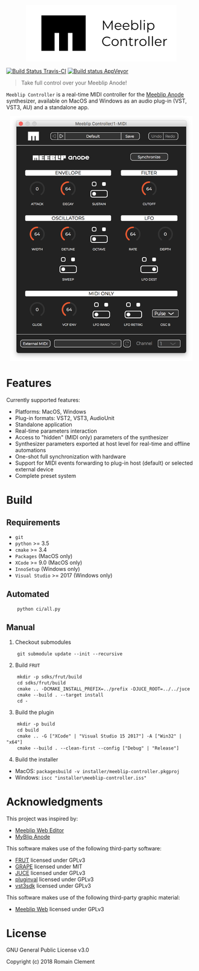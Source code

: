 <p align="center">
  <img src="ext/meeblip-controller-banner.png" height="150" title="Meeblip Controller Banner">
</p>

[![Build Status Travis-CI](https://travis-ci.org/rclement/meeblip-controller.svg)](https://travis-ci.org/rclement/meeblip-controller)
[![Build status AppVeyor](https://ci.appveyor.com/api/projects/status/ub29w4jlrih593ox?svg=true)](https://ci.appveyor.com/project/rclement/meeblip-controller)

> Take full control over your Meeblip Anode!

`Meeblip Controller` is a real-time MIDI controller for the [Meeblip Anode](https://meeblip.com/products/meeblip-anode-synth) synthesizer,
available on MacOS and Windows as an audio plug-in (VST, VST3, AU) and a standalone app.

<p align="center">
  <img src="ext/meeblip-controller-screenshot.png" height="650" title="Meeblip Controller Screenshot">
</p>


# Features

Currently supported features:

- Platforms: MacOS, Windows
- Plug-in formats: VST2, VST3, AudioUnit
- Standalone application
- Real-time parameters interaction
- Access to "hidden" (MIDI only) parameters of the synthesizer
- Synthesizer parameters exported at host level for real-time and offline automations
- One-shot full synchronization with hardware
- Support for MIDI events forwarding to plug-in host (default) or selected external device
- Complete preset system


# Build

## Requirements

- `git`
- `python` >= 3.5
- `cmake` >= 3.4
- `Packages` (MacOS only)
- `XCode` >= 9.0 (MacOS only)
- `InnoSetup` (Windows only)
- `Visual Studio` >= 2017 (Windows only)

## Automated

```
    python ci/all.py
```

## Manual

1. Checkout submodules

```
    git submodule update --init --recursive
```

2. Build `FRUT`

```
    mkdir -p sdks/frut/build
    cd sdks/frut/build
    cmake .. -DCMAKE_INSTALL_PREFIX=../prefix -DJUCE_ROOT=../../juce
    cmake --build . --target install
    cd -
```

3. Build the plugin

```
    mkdir -p build
    cd build
    cmake .. -G ["XCode" | "Visual Studio 15 2017"] -A ["Win32" | "x64"]
    cmake --build . --clean-first --config ["Debug" | "Release"]
```

4. Build the installer

- MacOS: `packagesbuild -v installer/meeblip-controller.pkgproj`
- Windows: `iscc "installer\meeblip-controller.iss"`


# Acknowledgments

This project was inspired by:

- [Meeblip Web Editor](https://editor.meeblip.com)
- [MyBlip Anode](http://www.dr-midik.fr/site/index.php?post/ticket_MyBlip-anode_2014-04-28)

This software makes use of the following third-party software:

- [FRUT](https://github.com/McMartin/FRUT) licensed under GPLv3
- [GRAPE](https://github.com/rclement/grape) licensed under MIT
- [JUCE](https://github.com/WeAreROLI/JUCE) licensed under GPLv3
- [pluginval](https://github.com/Tracktion/pluginval) licensed under GPLv3
- [vst3sdk](https://github.com/steinbergmedia/vst3sdk) licensed under GPLv3

This software makes use of the following third-party graphic material:

- [Meeblip Web](https://github.com/MeeBlip/meeblip-web) licensed under GPLv3


# License

GNU General Public License v3.0

Copyright (c) 2018 Romain Clement

